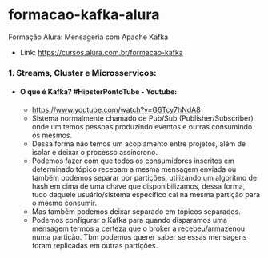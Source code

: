 # formacao-kafka-alura
Formação Alura: Mensageria com Apache Kafka
* Link: https://cursos.alura.com.br/formacao-kafka

### 1. Streams, Cluster e Microsserviços:
* #### O que é Kafka? #HipsterPontoTube - Youtube:
  * https://www.youtube.com/watch?v=G6Tcy7hNdA8
  * Sistema normalmente chamado de Pub/Sub (Publisher/Subscriber), onde um temos pessoas produzindo eventos e outras consumindo os mesmos.
  * Dessa forma não temos um acoplamento entre projetos, além de isolar e deixar o processo assíncrono.
  * Podemos fazer com que todos os consumidores inscritos em determinado tópico recebam a mesma mensagem enviada ou também podemos separar por partições, utilizando um algoritmo de hash em cima de uma chave que disponibilizamos, dessa forma, tudo daquele usuário/sistema específico cai na mesma partição para o mesmo consumir.
  * Mas também podemos deixar separado em tópicos separados.
  * Podemos configurar o Kafka para quando disparamos uma mensagem termos a certeza que o broker a recebeu/armazenou numa partição. Tbm podemos querer saber se essas mensagens foram replicadas em outras partições.
